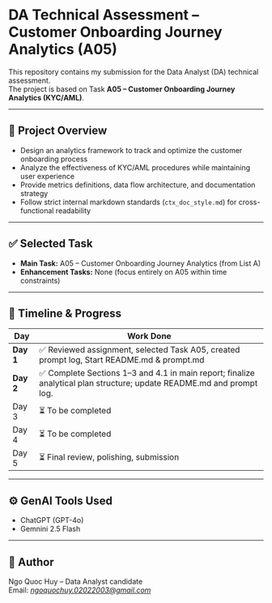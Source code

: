 # DA Technical Assessment – Customer Onboarding Journey Analytics (A05)

This repository contains my submission for the Data Analyst (DA) technical assessment.  
The project is based on Task **A05 – Customer Onboarding Journey Analytics (KYC/AML)**.

---

## 📌 Project Overview

- Design an analytics framework to track and optimize the customer onboarding process
- Analyze the effectiveness of KYC/AML procedures while maintaining user experience
- Provide metrics definitions, data flow architecture, and documentation strategy
- Follow strict internal markdown standards (`ctx_doc_style.md`) for cross-functional readability

---

## ✅ Selected Task

- **Main Task:** A05 – Customer Onboarding Journey Analytics (from List A)
- **Enhancement Tasks:** None (focus entirely on A05 within time constraints)

---

## 📅 Timeline & Progress

| Day | Work Done |
|-----|-----------|
| **Day 1** | ✅ Reviewed assignment, selected Task A05, created prompt log, Start README.md & prompt.md |
| **Day 2** | ✅ Complete Sections 1–3 and 4.1 in main report; finalize analytical plan structure; update README.md and prompt log. |
| Day 3 | ⏳ To be completed |
| Day 4 | ⏳ To be completed |
| Day 5 | ⏳ Final review, polishing, submission |

---

## ⚙️ GenAI Tools Used

- ChatGPT (GPT-4o)
- Gemnini 2.5 Flash

---

## 🙋 Author

Ngo Quoc Huy – Data Analyst candidate  
Email: *ngoquochuy.02022003@gmail.com*  
